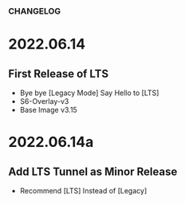 ### CHANGELOG

# 2022.06.14
## First Release of LTS

- Bye bye [Legacy Mode] Say Hello to [LTS]
- S6-Overlay-v3
- Base Image v3.15

# 2022.06.14a
## Add LTS Tunnel as Minor Release 

- Recommend [LTS] Instead of [Legacy]
